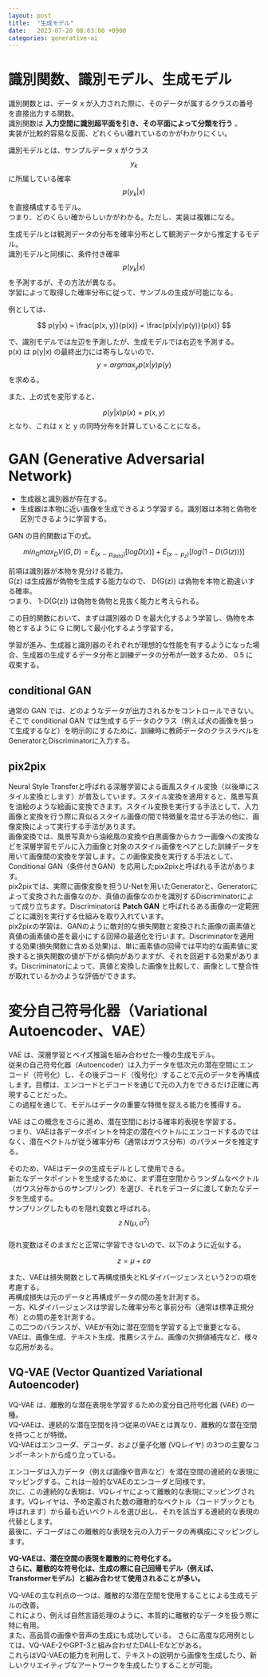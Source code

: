 ```yaml
---
layout: post
title:  "生成モデル"
date:   2023-07-20 08:03:00 +0900
categories: generative-ai
---
```


# 識別関数、識別モデル、生成モデル

識別関数とは、データ x が入力された際に、そのデータが属するクラスの番号を直接出力する関数。  
識別関数は **入力空間に識別超平面を引き、その平面によって分類を行う** 。  
実装が比較的容易な反面、どれくらい離れているのかがわかりにくい。  
  
識別モデルとは、サンプルデータ x がクラス $$y_k$$ に所属している確率 $$p(y_k|x)$$ を直接構成するモデル。  
つまり、どのくらい確からしいかがわかる。ただし、実装は複雑になる。  
  
生成モデルとは観測データの分布を確率分布として観測データから推定するモデル。  
識別モデルと同様に、条件付き確率 $$p(y_k|x)$$ を予測するが、その方法が異なる。  
学習によって取得した確率分布に従って、サンプルの生成が可能になる。

例としては、

$$
p(y|x) = \frac{p(x, y)}{p(x)} = \frac{p(x|y)p(y)}{p(x)}
$$

で、識別モデルでは左辺を予測したが、生成モデルでは右辺を予測する。  
p(x) は p(y|x) の最終出力には寄与しないので、 $$y = argmax_y p(x|y)p(y)$$ を求める。  
  
また、上の式を変形すると、

$$
p(y|x)p(x) = p(x, y)
$$
となり、これは x と y の同時分布を計算していることになる。

# GAN (Generative Adversarial Network)

- 生成器と識別器が存在する。
- 生成器は本物に近い画像を生成できるよう学習する。識別器は本物と偽物を区別できるように学習する。

GAN の目的関数は下の式。

$$
min_G max_D V(G, D) = E_(x∼p_{data})[logD(x)]+E_(x∼p_z)[log(1 - D(G(z)))]
$$

前項は識別器が本物を見分ける能力。  
G(z) は生成器が偽物を生成する能力なので、 D(G(z)) は偽物を本物と勘違いする確率。  
つまり、 1-D(G(z)) は偽物を偽物と見抜く能力と考えられる。  
  
この目的関数において、まずは識別器の D を最大化するよう学習し、偽物を本物とするように G に関して最小化するよう学習する。

学習が進み、生成器と識別器のそれぞれが理想的な性能を有するようになった場合、生成器の生成するデータ分布と訓練データの分布が一致するため、 0.5 に収束する。

## conditional GAN

通常の GAN では、どのようなデータが出力されるかをコントロールできない。  
そこで conditional GAN では生成するデータのクラス（例えば犬の画像を狙って生成するなど）を明示的にするために、訓練時に教師データのクラスラベルをGeneratorとDiscriminatorに入力する。

## pix2pix

Neural Style Transferと呼ばれる深層学習による画風スタイル変換（以後単にスタイル変換とします）が普及しています。スタイル変換を適用すると、風景写真を油絵のような絵画に変換できます。スタイル変換を実行する手法として、入力画像と変換を行う際に真似るスタイル画像の間で特徴量を混ぜる手法の他に、画像変換によって実行する手法があります。  
画像変換では、風景写真から油絵風の変換や白黒画像からカラー画像への変換などを深層学習モデルに入力画像と対象のスタイル画像をペアとした訓練データを用いて画像間の変換を学習します。この画像変換を実行する手法として、Conditional GAN（条件付きGAN）を応用したpix2pixと呼ばれる手法があります。  
pix2pixでは、実際に画像変換を担うU-Netを用いたGeneratorと、Generatorによって変換された画像なのか、真値の画像なのかを識別するDiscriminatorによって成り立ちます。Discriminatorは **Patch GAN** と呼ばれるある画像の一定範囲ごとに識別を実行する仕組みを取り入れています。  
pix2pixの学習は、GANのように敵対的な損失関数と変換された画像の画素値と真値の画素値の差を最小にする回帰の最適化を行います。Discriminatorを適用する効果(損失関数に含める効果)は、単に画素値の回帰では平均的な画素値に変換すると損失関数の値が下がる傾向がありますが、それを回避する効果があります。Discriminatorによって、真値と変換した画像を比較して、画像として整合性が取れているかのような評価ができます。  

# 変分自己符号化器（Variational Autoencoder、VAE）

VAE は、深層学習とベイズ推論を組み合わせた一種の生成モデル。  
従来の自己符号化器（Autoencoder）は入力データを低次元の潜在空間にエンコード（符号化）し、その後デコード（復号化）することで元のデータを再構成します。目標は、エンコードとデコードを通じて元の入力をできるだけ正確に再現することだった。  
この過程を通じて、モデルはデータの重要な特徴を捉える能力を獲得する。  
  
VAE はこの概念をさらに進め、潜在空間における確率的表現を学習する。  
つまり、VAEは各データポイントを特定の潜在ベクトルにエンコードするのではなく、潜在ベクトルが従う確率分布（通常はガウス分布）のパラメータを推定する。  

そのため、VAEはデータの生成モデルとして使用できる。  
新たなデータポイントを生成するために、まず潜在空間からランダムなベクトル（ガウス分布からのサンプリング）を選び、それをデコーダに渡して新たなデータを生成する。  
サンプリングしたものを隠れ変数と呼ばれる。 $$z~N(\mu, \sigma^2)$$  
隠れ変数はそのままだと正常に学習できないので、以下のように近似する。  

$$
z = \mu + \varepsilon \sigma
$$

また、VAEは損失関数として再構成損失とKLダイバージェンスという2つの項を考慮する。  
再構成損失は元のデータと再構成データの間の差を計測する。  
一方、KLダイバージェンスは学習した確率分布と事前分布（通常は標準正規分布）との間の差を計測する。  
この二つのバランスが、VAEが有効に潜在空間を学習する上で重要となる。
VAEは、画像生成、テキスト生成、推薦システム、画像の欠損値補完など、様々な応用がある。

## VQ-VAE (Vector Quantized Variational Autoencoder)

VQ-VAE は、離散的な潜在表現を学習するための変分自己符号化器 (VAE) の一種。  
VQ-VAEは、連続的な潜在空間を持つ従来のVAEとは異なり、離散的な潜在空間を持つことが特徴。  
VQ-VAEはエンコーダ、デコーダ、および量子化層 (VQレイヤ) の3つの主要なコンポーネントから成り立っている。  
  
エンコーダは入力データ（例えば画像や音声など）を潜在空間の連続的な表現にマッピングする。これは一般的なVAEのエンコーダと同様です。  
次に、この連続的な表現は、VQレイヤによって離散的な表現にマッピングされます。VQレイヤは、予め定義された数の離散的なベクトル（コードブックとも呼ばれます）から最も近いベクトルを選び出し、それを該当する連続的な表現の代替とします。  
最後に、デコーダはこの離散的な表現を元の入力データの再構成にマッピングします。

**VQ-VAEは、潜在空間の表現を離散的に符号化する。  
さらに、離散的な符号化は、生成の際に自己回帰モデル（例えば、Transformerモデル）と組み合わせて使用されることが多い。**  

VQ-VAEの主な利点の一つは、離散的な潜在空間を使用することによる生成モデルの改善。  
これにより、例えば自然言語処理のように、本質的に離散的なデータを扱う際に特に有用。  
また、高品質の画像や音声の生成にも成功している。
さらに高度な応用例としては、VQ-VAE-2やGPT-3と組み合わせたDALL-Eなどがある。  
これらはVQ-VAEの能力を利用して、テキストの説明から画像を生成したり、新しいクリエイティブなアートワークを生成したりすることが可能。